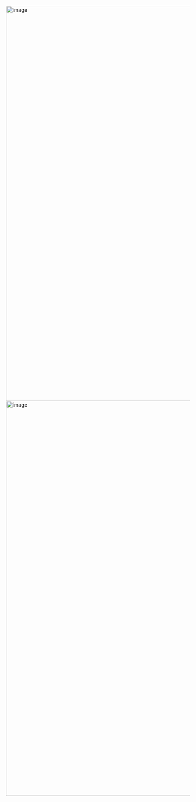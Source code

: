 <img width="1920" height="1080" alt="image" src="https://github.com/user-attachments/assets/a1c46dd4-5be6-4542-a8cb-e637ae026390" />
<img width="1920" height="1080" alt="image" src="https://github.com/user-attachments/assets/90a5adb2-318c-4d3a-8ddd-0b574fa99f14" />
